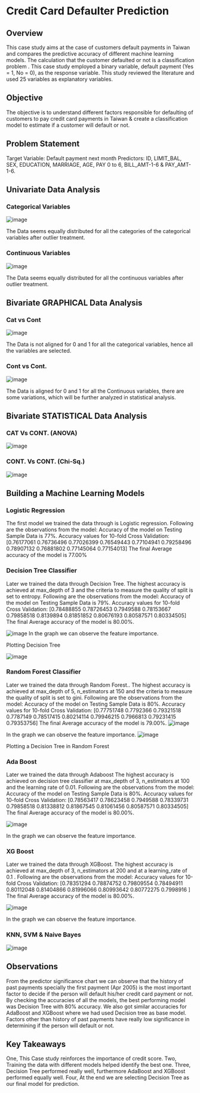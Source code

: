 # Credit Card Defaulter Prediction
## Overview
This case study aims at the case of customers default payments in Taiwan and compares the predictive accuracy of different machine learning models. The calculation that the customer defaulted or not is a classification problem .
This case study employed a binary variable, default payment (Yes = 1, No = 0), as the response variable. This study reviewed the literature and used 25 variables as explanatory variables.

## Objective
The objective is to understand different factors responsible for defaulting of customers to pay credit card payments in Taiwan & create a classification model to estimate if a customer will default or not.

## Problem Statement
Target Variable: Default payment next month
Predictors: ID, LIMIT_BAL, SEX, EDUCATION, MARRIAGE, AGE, PAY 0 to 6, BILL_AMT-1-6 & PAY_AMT-1-6.

## Univariate Data Analysis 
### Categorical Variables
![image](https://user-images.githubusercontent.com/37978451/136267691-69ab53a3-b38f-4bde-a7bf-81db7dc3aebd.png)

The Data seems equally distributed for all the categories of the categorical variables after outlier treatment.

### Continuous Variables
![image](https://user-images.githubusercontent.com/37978451/136267764-b8bdd99e-1ad3-4d2d-83ab-47a3c42848a3.png)

The Data seems equally distributed for all the continuous variables after outlier treatment.

## Bivariate GRAPHICAL Data Analysis
### Cat vs Cont
![image](https://user-images.githubusercontent.com/37978451/136267908-4a93194b-8c60-4203-a2db-50112439db5d.png)

The Data is not aligned for 0 and 1 for all the categorical variables, hence all the variables are selected.

### Cont vs Cont.
![image](https://user-images.githubusercontent.com/37978451/136267977-434da843-f641-4818-ada6-7aa9fa85bb33.png)

The Data is aligned for 0 and 1 for all the Continuous variables, there are some variations, which will be further analyzed in statistical analysis.

## Bivariate STATISTICAL Data Analysis 
### CAT Vs CONT. (ANOVA)
![image](https://user-images.githubusercontent.com/37978451/136269383-efe95cd9-45e5-4d01-9727-6e4c9a673f26.png)

### CONT. Vs CONT. (Chi-Sq.)
![image](https://user-images.githubusercontent.com/37978451/136269439-2f6d7fad-28f5-4c94-becd-9db1eab7bab1.png)
## Building a Machine Learning Models
### Logistic Regression
The first model we trained the data through is Logistic regression.
Following are the observations from the model:
Accuracy of the model on Testing Sample Data is 77%.
Accuracy values for 10-fold Cross Validation: [0.76177061 0.76736496 0.77026399 0.76549443 0.77104941 0.79258496 0.78907132 0.76881802 0.77145064 0.77154013]
The final Average accuracy of the model is 77.00%

### Decision Tree Classifier
Later we trained the data through Decision Tree.
The highest accuracy is achieved at max_depth of 3 and the criteria to measure the quality of split is set to entropy.
Following are the observations from the model:
Accuracy of the model on Testing Sample Data is 79%.
Accuracy values for 10-fold Cross Validation: [0.78488855 0.78726453 0.7949588  0.78153667 0.79858518 0.8139894
0.81851852 0.80676193 0.80587571 0.80334505]
The final Average accuracy of the model is 80.00%.

![image](https://user-images.githubusercontent.com/37978451/136268393-e8b273ac-0ae2-490c-bbb9-fbc4f076a2a0.png)
In the graph we can observe the feature importance.


Plotting Decision Tree

![image](https://user-images.githubusercontent.com/37978451/136268393-e8b273ac-0ae2-490c-bbb9-fbc4f076a2a0.png)


### Random Forest Classifier
Later we trained the data through Random Forest..
The highest accuracy is achieved at max_depth of 5, n_estimators at 150 and the criteria to measure the quality of split is set to gini.
Following are the observations from the model:
Accuracy of the model on Testing Sample Data is 80%.
Accuracy values for 10-fold Cross Validation: [0.77751748 0.7792366  0.79321518 0.7787149  0.78517415 0.80214114 0.79946215 0.7966813  0.79231415 0.79353756]
The final Average accuracy of the model is 79.00%.
![image](https://user-images.githubusercontent.com/37978451/136268549-74b78914-15a3-4fc3-826f-35d883465af8.png)

In the graph we can observe the feature importance.
![image](https://user-images.githubusercontent.com/37978451/136268582-009f98b9-a091-4d24-aebb-743ca1e6604f.png)

Plotting a Decision Tree in Random Forest

### Ada Boost
Later we trained the data through Adaboost
The highest accuracy is achieved on decision tree classifier at max_depth of 3, n_estimators at 100 and the learning rate of 0.01.
Following are the observations from the model:
Accuracy of the model on Testing Sample Data is 80%.
Accuracy values for 10-fold Cross Validation: [0.78563417 0.78623458 0.7949588  0.78339731 0.79858518 0.81338812 0.81867545 0.81061456 0.80587571 0.80334505]
The final Average accuracy of the model is 80.00%.

![image](https://user-images.githubusercontent.com/37978451/136268685-974c1cbc-1079-452e-ae1c-ce8ae7df3db3.png)

In the graph we can observe the feature importance.

### XG Boost
Later we trained the data through XGBoost.
The highest accuracy is achieved at max_depth of 3, n_estimators at 200 and at a learning_rate of 0.1 .
Following are the observations from the model:
Accuracy values for 10-fold Cross Validation: [0.78351294 0.78874752 0.79809554 0.78494911 0.80112048 0.81404866 0.81996066 0.80993642 0.80772275 0.7998916 ]
The final Average accuracy of the model is 80.00%.

![image](https://user-images.githubusercontent.com/37978451/136268752-aa420ec7-1db0-4fbf-ae54-8386a8f8e58f.png)

In the graph we can observe the feature importance.
### KNN, SVM & Naive Bayes
![image](https://user-images.githubusercontent.com/37978451/136269529-66cadfc0-15ca-43a6-a602-32ebaa297217.png)

## Observations
From the predictor significance chart we can observe that the history of past payments specially the first payment (Apr 2005) is the most important factor to decide if the person will default his/her credit card payment or not.
By checking the accuracies of all the models, the best performing model was Decision Tree with 80% accuracy. We also got similar accuracies for AdaBoost and XGBoost where we had used Decision tree as base model.
Factors other than history of past payments have really low significance in determining if the person will default or not.

## Key Takeaways
One, 
This Case study reinforces the importance of credit score.
Two,
Training the data with different models helped identify the best one.
Three, 
Decision Tree performed really well, furthermore AdaBoost and XGBoost performed equally well.
Four, 
At the end we are selecting Decision Tree as our final model for prediction.
